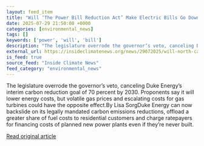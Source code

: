 ```yaml
---
layout: feed_item
title: "Will ‘The Power Bill Reduction Act’ Make Electric Bills Go Down or Up in N.C.?"
date: 2025-07-29 21:50:08 +0000
categories: [environmental_news]
tags: []
keywords: ['power', 'will', 'bill']
description: "The legislature overrode the governor’s veto, canceling Duke Energy’s interim carbon reduction goal of 70 percent by 2030"
external_url: https://insideclimatenews.org/news/29072025/will-north-carolina-power-bill-reduction-act-work/
is_feed: true
source_feed: "Inside Climate News"
feed_category: "environmental_news"
---
```


The legislature overrode the governor’s veto, canceling Duke Energy’s interim carbon reduction goal of 70 percent by 2030. Proponents say it will lower energy costs, but volatile gas prices and escalating costs for gas turbines could have the opposite effect.By Lisa SorgDuke Energy can now backslide on its legally mandated carbon emissions reductions, offload a greater share of fuel costs to residential customers and charge ratepayers for financing costs of planned new power plants even if they’re never built.

[Read original article](https://insideclimatenews.org/news/29072025/will-north-carolina-power-bill-reduction-act-work/)
